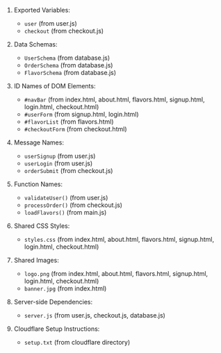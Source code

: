 1. Exported Variables:
   - `user` (from user.js)
   - `checkout` (from checkout.js)

2. Data Schemas:
   - `UserSchema` (from database.js)
   - `OrderSchema` (from database.js)
   - `FlavorSchema` (from database.js)

3. ID Names of DOM Elements:
   - `#navBar` (from index.html, about.html, flavors.html, signup.html, login.html, checkout.html)
   - `#userForm` (from signup.html, login.html)
   - `#flavorList` (from flavors.html)
   - `#checkoutForm` (from checkout.html)

4. Message Names:
   - `userSignup` (from user.js)
   - `userLogin` (from user.js)
   - `orderSubmit` (from checkout.js)

5. Function Names:
   - `validateUser()` (from user.js)
   - `processOrder()` (from checkout.js)
   - `loadFlavors()` (from main.js)

6. Shared CSS Styles:
   - `styles.css` (from index.html, about.html, flavors.html, signup.html, login.html, checkout.html)

7. Shared Images:
   - `logo.png` (from index.html, about.html, flavors.html, signup.html, login.html, checkout.html)
   - `banner.jpg` (from index.html)

8. Server-side Dependencies:
   - `server.js` (from user.js, checkout.js, database.js)

9. Cloudflare Setup Instructions:
   - `setup.txt` (from cloudflare directory)